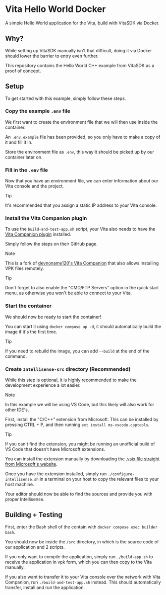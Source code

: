 # Vita Hello World Docker
A simple Hello World application for the Vita, build with VitaSDK via Docker.


## Why?
While setting up VitaSDK manually isn't that difficult, doing it via Docker should lower the barrier to entry even further.

This repository contains the Hello World C++ example from VitaSDK as a proof of concept.


## Setup
To get started with this example, simply follow these steps.

### Copy the example `.env` file
We first want to create the environment file that we will then use inside the container.

An `.env.example` file has been provided, so you only have to make a copy of it and fill it in.

Store the environment file as `.env`, this way it should be picked up by our container later on.

### Fill in the `.env` file
Now that you have an environment file, we can enter information about our Vita console and the project.

> [!TIP]
> It's recommended that you assign a static IP address to your Vita console.

### Install the Vita Companion plugin
To use the `build-and-test-app.sh` script, your Vita also needs to have the [Vita Companion plugin](https://github.com/Ibrahim778/vitacompanion) installed.

Simply follow the steps on their GitHub page.

> [!NOTE]
> This is a fork of [devnoname120's Vita Companion](https://github.com/devnoname120/vitacompanion) that also allows installing VPK files remotely.

> [!TIP]
> Don't forget to also enable the "CMD/FTP Servers" option in the quick start menu, as otherwise you won't be able to connect to your Vita.

### Start the container
We should now be ready to start the container!

You can start it using `docker compose up -d`, it should automatically build the image if it's the first time.

> [!TIP]
> If you need to rebuild the image, you can add `--build` at the end of the command.

### Create `Intellisense-src` directory (Recommended)
While this step is optional, it is highly recommended to make the development experience a lot easier.

> [!NOTE]
> In this example we will be using VS Code, but this likely will also work for other IDE's.

First, install the "C/C++" extension from Microsoft.
This can be installed by pressing CTRL + P, and then running `ext install ms-vscode.cpptools`.

> [!TIP]
> If you can't find the extension, you might be running an unofficial build of VS Code that doesn't have Microsoft extensions.
>
> You can install the extension manually by downloading the [.vsix file straight from Microsoft's website](https://marketplace.visualstudio.com/items?itemName=ms-vscode.cpptools).

Once you have the extension installed, simply run `./configure-intellisense.sh` in a terminal on your host to copy the relevant files to your host machine.

Your editor should now be able to find the sources and provide you with proper Intellisense.



## Building + Testing
First, enter the Bash shell of the contain with `docker compose exec builder bash`.

You should now be inside the `/src` directory, in which is the source code of our application and 2 scripts.

If you only want to compile the application, simply run `./build-app.sh` to receive the application in vpk form, which you can then copy to the Vita manually.

If you also want to transfer it to your Vita console over the network with Vita Companion, run `./build-and-test-app.sh` instead.
This should automatically transfer, install and run the application.
